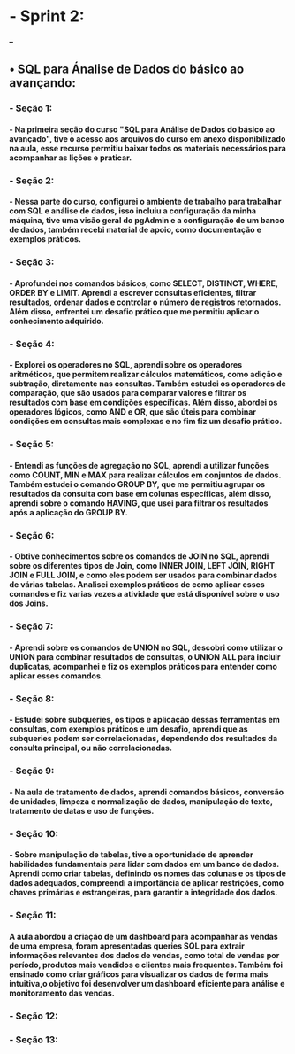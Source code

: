 
<h1>- Sprint 2:</h1>
<h4>–  </h4>

<h2>• SQL para Ánalise de Dados do básico ao avançando:</h2>

<h3>- Seção 1:</h3>
<h4>- Na primeira seção do curso "SQL para Análise de Dados do básico ao avançado", tive o acesso aos arquivos do curso em anexo disponibilizado na aula, esse recurso permitiu baixar todos os materiais necessários para acompanhar as lições e praticar.</h4>

 
<h3>- Seção 2:</h3>
<h4>- Nessa parte do curso, configurei o ambiente de trabalho para trabalhar com SQL e análise de dados, isso incluiu a configuração da minha máquina,  tive uma visão geral do pgAdmin e a configuração de um banco de dados, também recebi material de apoio, como documentação e exemplos práticos. </h4>

 
<h3>- Seção 3:</h3>
<h4>- Aprofundei nos comandos básicos, como SELECT, DISTINCT, WHERE, ORDER BY e LIMIT. Aprendi a escrever consultas eficientes, filtrar resultados, ordenar dados e controlar o número de registros retornados. Além disso, enfrentei um desafio prático que me permitiu aplicar o conhecimento adquirido.</h4>

<h3>- Seção 4:</h3>
<h4>- Explorei os operadores no SQL, aprendi sobre os operadores aritméticos, que permitem realizar cálculos matemáticos, como adição e subtração, diretamente nas consultas. Também estudei os operadores de comparação, que são usados para comparar valores e filtrar os resultados com base em condições específicas. Além disso, abordei os operadores lógicos, como AND e OR, que são úteis para combinar condições em consultas mais complexas e no fim fiz um desafio prático.</h4>


<h3>- Seção 5:</h3>
<h4>- Entendi as funções de agregação no SQL, aprendi a utilizar funções como  COUNT, MIN e MAX para realizar cálculos em conjuntos de dados. Também estudei o comando GROUP BY, que me permitiu agrupar os resultados da consulta com base em colunas específicas, além disso, aprendi sobre o comando HAVING, que usei para filtrar os resultados após a aplicação do GROUP BY.</h4>


<h3>- Seção 6:</h3>
<h4>- Obtive conhecimentos sobre os comandos de JOIN no SQL, aprendi sobre os diferentes tipos de Join, como INNER JOIN, LEFT JOIN, RIGHT JOIN e FULL JOIN, e como eles podem ser usados para combinar dados de várias tabelas. Analisei exemplos práticos de como aplicar esses comandos e fiz varias vezes a atividade que está disponível sobre o uso dos Joins. 


<h3>- Seção 7:</h3>
<h4>- Aprendi sobre os comandos de UNION no SQL, descobri como utilizar o UNION para combinar resultados de consultas, o UNION ALL para incluir duplicatas, acompanhei e fiz os exemplos práticos para entender como aplicar esses comandos.</h4>


<h3>- Seção 8:</h3>
<h4>- Estudei sobre subqueries, os tipos e aplicação dessas ferramentas em consultas, com exemplos práticos e um desafio, aprendi que as subqueries podem ser correlacionadas, dependendo dos resultados da consulta principal, ou não correlacionadas.</h4>

<h3>- Seção 9:</h3>
<h4>- Na aula de tratamento de dados, aprendi comandos básicos, conversão de unidades, limpeza e normalização de dados, manipulação de texto, tratamento de datas e uso de funções. </h4>

<h3>- Seção 10:</h3>
<h4>- Sobre manipulação de tabelas, tive a oportunidade de aprender habilidades fundamentais para lidar com dados em um banco de dados. Aprendi como criar tabelas, definindo os nomes das colunas e os tipos de dados adequados, compreendi a importância de aplicar restrições, como chaves primárias e estrangeiras, para garantir a integridade dos dados.</h4>

<h3>- Seção 11:</h3>
<h4>A aula abordou a criação de um dashboard para acompanhar as vendas de uma empresa, foram apresentadas queries SQL para extrair informações relevantes dos dados de vendas, como total de vendas por período, produtos mais vendidos e clientes mais frequentes. Também foi ensinado como criar gráficos para visualizar os dados de forma mais intuitiva,o objetivo foi desenvolver um dashboard eficiente para análise e monitoramento das vendas.</h4>

<h3>- Seção 12:</h3>
<h4></h4>

<h3>- Seção 13:</h3>
<h4></h4>






